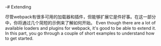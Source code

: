 -# Extending

尽管webpack有很多可用的加载器和插件，但能够扩展它是件好事。在这一部分中，你将通过几个简短的示例来了解如何开始。
Even though there are a lot of available loaders and plugins for webpack, it's good to be able to extend it. In this part, you go through a couple of short examples to understand how to get started.

